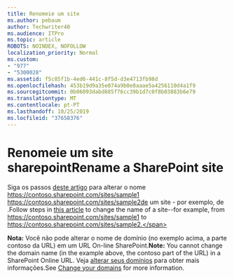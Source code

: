 ```yaml
---
title: Renomeie um site
ms.author: pebaum
author: Techwriter40
ms.audience: ITPro
ms.topic: article
ROBOTS: NOINDEX, NOFOLLOW
localization_priority: Normal
ms.custom:
- "977"
- "5300028"
ms.assetid: f5c85f1b-4ed6-441c-8f5d-d3e4713fb98d
ms.openlocfilehash: 453b19d9a35e074a9b0e8aaae5a4256110d4a1f9
ms.sourcegitcommit: 0b06093dabd685f76cc39b1d7c0f8b03883b6e79
ms.translationtype: MT
ms.contentlocale: pt-PT
ms.lasthandoff: 10/25/2019
ms.locfileid: "37658376"
---
```

# <a name="rename-a-sharepoint-site"></a><span data-ttu-id="27122-102">Renomeie um site sharepoint</span><span class="sxs-lookup"><span data-stu-id="27122-102">Rename a SharePoint site</span></span>

<span data-ttu-id="27122-103">Siga os passos [deste artigo](https://docs.microsoft.com/sharepoint/change-site-address) para alterar o nome https://contoso.sharepoint.com/sites/sample1 https://contoso.sharepoint.com/sites/sample2de um site - por exemplo, de .</span><span class="sxs-lookup"><span data-stu-id="27122-103">Follow steps in [this article](https://docs.microsoft.com/sharepoint/change-site-address) to change the name of a site--for example, from https://contoso.sharepoint.com/sites/sample1 to https://contoso.sharepoint.com/sites/sample2.</span></span>

<span data-ttu-id="27122-104">**Nota:** Você não pode alterar o nome de domínio (no exemplo acima, a parte contoso da URL) em um URL On-line SharePoint.</span><span class="sxs-lookup"><span data-stu-id="27122-104">**Note:** You cannot change the domain name (in the example above, the contoso part of the URL) in a SharePoint Online URL.</span></span> <span data-ttu-id="27122-105">Veja [alterar seus domínios](https://go.microsoft.com/fwlink/?Linkid=2018696) para obter mais informações.</span><span class="sxs-lookup"><span data-stu-id="27122-105">See [Change your domains](https://go.microsoft.com/fwlink/?Linkid=2018696) for more information.</span></span>
  